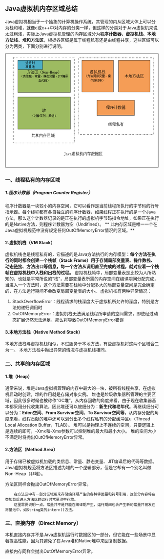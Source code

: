 ## Java虚拟机内存区域总结

Java虚拟机相当于一个抽象的计算机操作系统，其管理的内从区域大体上可以分为栈和堆，就像c或c++中对内存的分类一样，但这样的分类对于Java虚拟机来说太过粗浅，实际上Java虚拟机管理的内存区域分为**程序计数器、虚拟机栈、本地方法栈、堆和方法区**，根据各区域是属于线程私有还是由线程共享，这些区域可以分为两类，下面分别进行说明。

![Java内存区域](./java内存区域.png)

### 一、线程私有的内存区域

##### 1.程序计数器（Program Counter Register）
程序计数器是一块较小的内存空间，它可以看作是当前线程所执行的字节码的行号指示器。每个线程都有各自独立的程序计数器，如果线程正在执行的是一个Java方法，那么这个计数器记录的是正在执行的虚拟机字节码指令地址，如果正在执行的是Native方法，则程序计数器为空（Undifined）。
** 此内存区域是唯一一个在Java虚拟机规范中没有规定任何OutOfMemoryError情况的区域。**

#### 2.虚拟机栈（VM Stack）
虚拟机栈也是线程私有的，它描述的是Java方法执行的内存模型：**每个方法在执行的同时都会创建一个栈帧（Stack Frame）用于存储局部变量表、操作数栈、动态链接、方法出口等信息，每一个方法从调用直至完成的过程，就对应着一个栈帧在虚拟机栈中入栈和出栈的过程。**
虚拟机栈帧中，局部变量表是比较为人所熟知的，也就是平常所说的“栈”，局部变量表所需的内存空间在编译期间分配完成，当进入一个方法时，这个方法需要在栈帧中分配多大的局部变量空间是完全确定的，在方法运行期间不会改变局部变量表的大小。
虚拟机栈有两种异常情况：
1. StackOverflowError：线程请求的栈深度大于虚拟机所允许的深度，特别是方法的递归调用时
2. OutOfMemoryError：虚拟机栈无法满足线程所申请的空间需求，即使经过动态扩展仍然无法满足，那么将导致OutOfMemoryError错误

#### 3.本地方法栈（Native Method Stack）
本地方法栈与虚拟机栈相似，不过服务于本地方法，有些虚拟机将这两个区域合二为一。
本地方法栈中抛出异常的情况与虚拟机栈相同。

### 二、共享的内存区域

#### 1.堆（Heap）
通常来说，堆是Java虚拟机管理的内存中最大的一块，被所有线程共享，在虚拟机启动时创建，堆的作用就是存储对象实例。
堆也是垃圾收集器所管理的主要区域，因此很多时候也被称作“GC堆”。从内存回收的角度来看，由于现在收集器基本都采用分代收集算法，因此堆还可以被细分为：**新生代和老年代**。再继续细分可以分为：**Eden空间、From Survivor空间、To Survivor空间等**，从内存分配的角度来看，线程贡献的堆中还可以划分出多个线程私有的分配缓冲区u（Thread Local Allocation Buffer，TLAB）。
堆可以是物理上不连续的空间，只要逻辑上是连续的即可，-Xmx和-Xms参数可以控制堆的最大和最小大小。
堆的空间大小不满足时将抛出OutOfMemoryError异常。

#### 2.方法区（Method Area）
用于存储已被虚拟机加载的类信息、常量、静态变量、JIT编译后的代码等数据。Java虚拟机规范将方法区描述为堆的一个逻辑部分，但是它却有一个别名叫做Non-Heap（非堆）。

方法区同样会抛出OutOfMemoryError异常。

		在方法区中有一部分区域用来存储编译期产生的各种字面量和符号引用，这部分内容将在类加载后进入方法区的运行时常量池中存放。
        这里需要说明一点，常量并不是只能在编译期产生，运行期间也会产生新的常量并被发在常量池中，如String类的intern()方法。
        
### 三、直接内存（Direct Memory）
本机直接内存并不是Java虚拟机运行时数据区的一部分，但它能在一些场景中显著提高性能，因为其避免了在Java堆和Native堆中来回复制数据。

直接内存同样会抛出OutOfMemoryError异常。